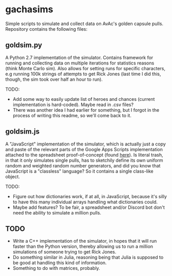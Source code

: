 # gachasims
Simple scripts to simulate and collect data on AvAc's golden capsule pulls. Repository contains the following files:

## goldsim.py
A Python 2.7 implementation of the simulator. Contains framework for running and collecting data on multiple iterations for statistics reasons (think Monte Carlo sim). Also allows for setting runs for specific characters, e.g running 100k strings of attempts to get Rick Jones (last time I did this, though, the sim took over half an hour to run).

TODO: 
* Add some way to easily update list of heroes and chances (current implementation is hard-coded). Maybe read in .csv files?
* There was another idea I had earlier for something, but I forgot in the process of writing this readme, so we'll come back to it.

## goldsim.js
A "JavaScript" implementation of the simulator, which is actually just a copy and paste of the relevant parts of the Google Apps Scripts implementation attached to the spreadsheet proof-of-concept (found [here](https://docs.google.com/spreadsheets/d/1eD85azNstQWy98AgDPy9-IcpJkOS-ToN1wq3FdUrYlk/edit?usp=drive_web&ouid=108559041921065927514)). Is literal trash, in that it only simulates single pulls, has to sketchily define its own uniform random and weighted random number generators, and did you know that JavaScript is a "classless" language? So it contains a single class-like object.

TODO:
* Figure out how dictionaries work, if at all, in JavaScript, because it's silly to have this many individual arrays handling what dictionaries could.
* Maybe add features? To be fair, a spreadsheet and/or Discord bot don't need the ability to simulate a million pulls.

## TODO
+ Write a C++ implementation of the simulator, in hopes that it will run faster than the Python version, thereby allowing us to run a million simulations of someone trying to get Rick Jones.
+ Do something similar in Julia, reasoning being that Julia is supposed to be good at handling this kind of information.
+ Something to do with matrices, probably.
